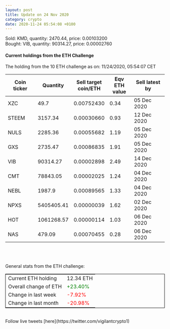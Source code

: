 ```yaml
---
layout: post
title: Update on 24 Nov 2020
category: crypto
date: 2020-11-24 05:54:08 +0100
---
```

<!-- Global site tag (gtag.js) - Google Analytics -->
<script async src="https://www.googletagmanager.com/gtag/js?id=UA-103831149-5"></script>
<script>
  window.dataLayer = window.dataLayer || [];
  function gtag(){dataLayer.push(arguments);}
  gtag('js', new Date());

  gtag('config', 'UA-103831149-5');
</script>
Sold: KMD, quantity:      2470.44, price:   0.00103200<br>Bought: VIB, quantity:     90314.27, price:   0.00002760<br>

#### Current holdings from the ETH Challenge

The holding from the 10 ETH challenge as on: 11/24/2020, 05:54:07 CET

|Coin ticker|Quantity|Sell target<br>coin/ETH|Eqv ETH<br>value|Sell latest by|
|-----------|--------|-----------|-----------|--------------|
XZC|49.7|  0.00752430|0.34|05 Dec 2020|
STEEM|3157.34|  0.00030660|0.93|12 Dec 2020|
NULS|2285.36|  0.00055682|1.19|05 Dec 2020|
GXS|2735.47|  0.00086835|1.91|05 Dec 2020|
VIB|90314.27|  0.00002898|2.49|14 Dec 2020|
CMT|78843.05|  0.00002025|1.24|04 Dec 2020|
NEBL|1987.9|  0.00089565|1.33|04 Dec 2020|
NPXS|5405405.41|  0.00000039|1.62|02 Dec 2020|
HOT|1061268.57|  0.00000114|1.03|06 Dec 2020|
NAS|479.09|  0.00070455|0.28|06 Dec 2020|

<br>
<br>
<br>
General stats from the ETH challenge:

<table style="border:1px solid black;margin-left:auto;margin-right:auto;">
	<tbody>
	<tr>
		<td>Current ETH holding</td>
		<td>     12.34 ETH</td>
	</tr>
	<tr>
		<td>Overall change of ETH</td>
		<td><font color="green">+23.40%</font></td>
	</tr>
	<tr>
		<td>Change in last week</td>
		<td><font color="red">-7.92%</font></td>
	</tr>
	<tr>
		<td>Change in last month</td>
		<td><font color="red">-20.98%</font></td>
	</tr>
	</tbody>
</table>

<br>
Follow live tweets [here](https://twitter.com/vigilantcrypto1)
<br>
<br>
